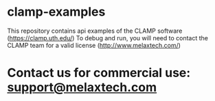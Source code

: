 # clamp-examples

This repository contains api examples of the CLAMP software (https://clamp.uth.edu/)
To debug and run, you will need to contact the CLAMP team for a valid license (http://www.melaxtech.com/)


# Contact us for commercial use: support@melaxtech.com 
